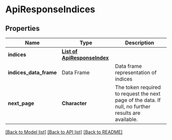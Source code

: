 # ApiResponseIndices

[//]: # (CLASS:IntrinioSDK::ApiResponseIndices)

[//]: # (KIND:object)

## Properties

[//]: # (START_DEFINITION)

Name | Type | Description
------------ | ------------- | -------------
**indices** | [**List of ApiResponseIndex**](ApiResponseIndex.md) |  &nbsp;
**indices_data_frame** | Data Frame | Data frame representation of indices
**next_page** | **Character** | The token required to request the next page of the data. If null, no further results are available. &nbsp;

[//]: # (END_DEFINITION)


[//]: # (CONTAINED_CLASS:IntrinioSDK::ApiResponseIndex)


[[Back to Model list]](../README.md#documentation-for-models) [[Back to API list]](../README.md#documentation-for-api-endpoints) [[Back to README]](../README.md)


